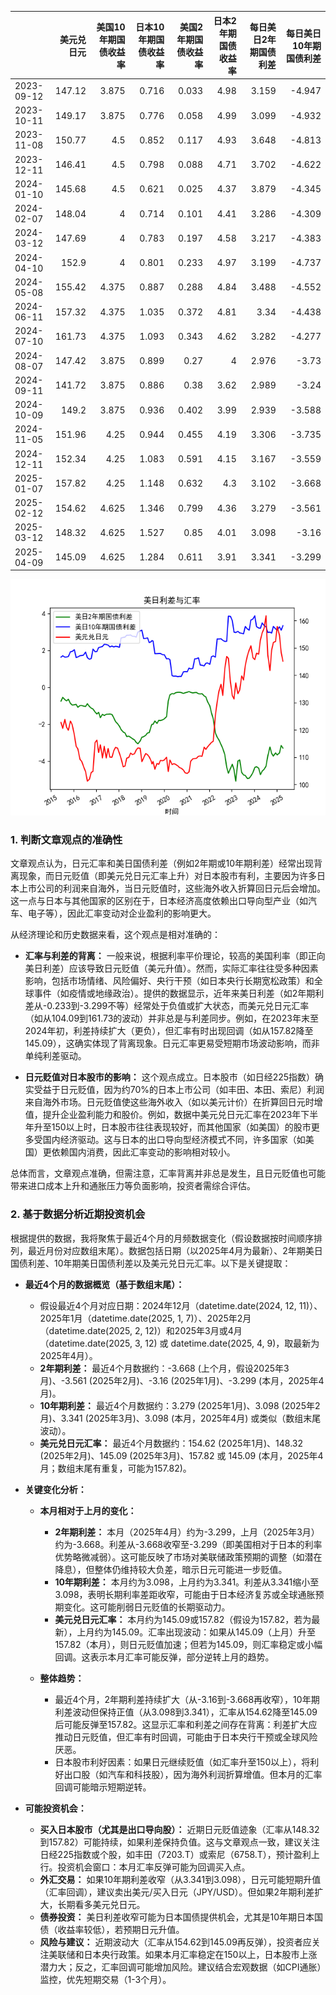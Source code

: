 |            |   美元兑日元 |   美国10年期国债收益率 |   日本10年期国债收益率 |   美国2年期国债收益率 |   日本2年期国债收益率 |   每日美日2年期国债利差 |   每日美日10年期国债利差 |
|:-----------|-------------:|-----------------------:|-----------------------:|----------------------:|----------------------:|------------------------:|-------------------------:|
| 2023-09-12 |       147.12 |                  3.875 |                  0.716 |                 0.033 |                  4.98 |                   3.159 |                   -4.947 |
| 2023-10-11 |       149.17 |                  3.875 |                  0.776 |                 0.058 |                  4.99 |                   3.099 |                   -4.932 |
| 2023-11-08 |       150.77 |                  4.5   |                  0.852 |                 0.117 |                  4.93 |                   3.648 |                   -4.813 |
| 2023-12-11 |       146.41 |                  4.5   |                  0.798 |                 0.088 |                  4.71 |                   3.702 |                   -4.622 |
| 2024-01-10 |       145.68 |                  4.5   |                  0.621 |                 0.025 |                  4.37 |                   3.879 |                   -4.345 |
| 2024-02-07 |       148.04 |                  4     |                  0.714 |                 0.101 |                  4.41 |                   3.286 |                   -4.309 |
| 2024-03-12 |       147.69 |                  4     |                  0.783 |                 0.197 |                  4.58 |                   3.217 |                   -4.383 |
| 2024-04-10 |       152.9  |                  4     |                  0.801 |                 0.233 |                  4.97 |                   3.199 |                   -4.737 |
| 2024-05-08 |       155.42 |                  4.375 |                  0.887 |                 0.288 |                  4.84 |                   3.488 |                   -4.552 |
| 2024-06-11 |       157.32 |                  4.375 |                  1.035 |                 0.372 |                  4.81 |                   3.34  |                   -4.438 |
| 2024-07-10 |       161.73 |                  4.375 |                  1.093 |                 0.343 |                  4.62 |                   3.282 |                   -4.277 |
| 2024-08-07 |       147.42 |                  3.875 |                  0.899 |                 0.27  |                  4    |                   2.976 |                   -3.73  |
| 2024-09-11 |       141.72 |                  3.875 |                  0.886 |                 0.38  |                  3.62 |                   2.989 |                   -3.24  |
| 2024-10-09 |       149.2  |                  3.875 |                  0.936 |                 0.402 |                  3.99 |                   2.939 |                   -3.588 |
| 2024-11-05 |       151.96 |                  4.25  |                  0.944 |                 0.455 |                  4.19 |                   3.306 |                   -3.735 |
| 2024-12-11 |       152.34 |                  4.25  |                  1.083 |                 0.591 |                  4.15 |                   3.167 |                   -3.559 |
| 2025-01-07 |       157.82 |                  4.25  |                  1.148 |                 0.632 |                  4.3  |                   3.102 |                   -3.668 |
| 2025-02-12 |       154.62 |                  4.625 |                  1.346 |                 0.799 |                  4.36 |                   3.279 |                   -3.561 |
| 2025-03-12 |       148.32 |                  4.625 |                  1.527 |                 0.85  |                  4.01 |                   3.098 |                   -3.16  |
| 2025-04-09 |       145.09 |                  4.625 |                  1.284 |                 0.611 |                  3.91 |                   3.341 |                   -3.299 |

![图](us_japan_interest.png)

### 1. 判断文章观点的准确性

文章观点认为，日元汇率和美日国债利差（例如2年期或10年期利差）经常出现背离现象，而日元贬值（即美元兑日元汇率上升）对日本股市有利，主要因为许多日本上市公司的利润来自海外，当日元贬值时，这些海外收入折算回日元后会增加。这一点与日本与其他国家的区别在于，日本经济高度依赖出口导向型产业（如汽车、电子等），因此汇率变动对企业盈利的影响更大。

从经济理论和历史数据来看，这个观点是相对准确的：

- **汇率与利差的背离：** 一般来说，根据利率平价理论，较高的美国利率（即正向美日利差）应该导致日元贬值（美元升值）。然而，实际汇率往往受多种因素影响，包括市场情绪、风险偏好、央行干预（如日本央行长期宽松政策）和全球事件（如疫情或地缘政治）。提供的数据显示，近年来美日利差（如2年期利差从-0.233到-3.299不等）经常处于负值或扩大状态，而美元兑日元汇率（如从104.09到161.73的波动）并非总是与利差同步。例如，在2023年末至2024年初，利差持续扩大（更负），但汇率有时出现回调（如从157.82降至145.09），这确实体现了背离现象。日元汇率更易受短期市场波动影响，而非单纯利差驱动。

- **日元贬值对日本股市的影响：** 这个观点成立。日本股市（如日经225指数）确实受益于日元贬值，因为约70%的日本上市公司（如丰田、本田、索尼）利润来自海外市场。日元贬值使这些海外收入（如以美元计价）在折算回日元时增值，提升企业盈利能力和股价。例如，数据中美元兑日元汇率在2023年下半年升至150以上时，日本股市往往表现较好，而其他国家（如美国）的股市更多受国内经济驱动。这与日本的出口导向型经济模式不同，许多国家（如美国）更依赖国内消费，因此汇率变动的影响相对较小。

总体而言，文章观点准确，但需注意，汇率背离并非总是发生，且日元贬值也可能带来进口成本上升和通胀压力等负面影响，投资者需综合评估。

### 2. 基于数据分析近期投资机会

根据提供的数据，我将聚焦于最近4个月的月频数据变化（假设数据按时间顺序排列，最近月份对应数组末尾）。数据包括日期（以2025年4月为最新）、2年期美日国债利差、10年期美日国债利差以及美元兑日元汇率。以下是关键提取：

- **最近4个月的数据概览（基于数组末尾）：**
  - 假设最近4个月对应日期：2024年12月（datetime.date(2024, 12, 11)）、2025年1月（datetime.date(2025, 1, 7)）、2025年2月（datetime.date(2025, 2, 12)）和2025年3月或4月（datetime.date(2025, 3, 12) 或 datetime.date(2025, 4, 9)，取最新为2025年4月）。
  - **2年期利差：** 最近4个月数据约：-3.668 (上个月，假设2025年3月)、-3.561 (2025年2月)、-3.16 (2025年1月)、-3.299 (本月，2025年4月)。
  - **10年期利差：** 最近4个月数据约：3.279 (2025年1月)、3.098 (2025年2月)、3.341 (2025年3月)、3.098 (本月，2025年4月) 或类似（数组末尾波动）。
  - **美元兑日元汇率：** 最近4个月数据约：154.62 (2025年1月)、148.32 (2025年2月)、145.09 (2025年3月)、157.82 或 145.09 (本月，2025年4月；数组末尾有重复，可能为157.82)。

- **关键变化分析：**
  - **本月相对于上月的变化：**
    - **2年期利差：** 本月（2025年4月）约为-3.299，上月（2025年3月）约为-3.668。利差从-3.668收窄至-3.299（即美国相对于日本的利率优势略微减弱）。这可能反映了市场对美联储政策预期的调整（如潜在降息），但整体仍维持较大负差，暗示日元可能进一步贬值。
    - **10年期利差：** 本月约为3.098，上月约为3.341。利差从3.341缩小至3.098，表明长期利率差距收窄，可能由于日本经济复苏或全球通胀预期变化。这可能削弱日元贬值的长期驱动力。
    - **美元兑日元汇率：** 本月约为145.09或157.82（假设为157.82，若为最新），上月约为145.09。汇率出现波动：如果从145.09（上月）升至157.82（本月），则日元贬值加速；但若为145.09，则汇率稳定或小幅回调。这表示本月汇率可能反弹，部分逆转上月的趋势。

  - **整体趋势：**
    - 最近4个月，2年期利差持续扩大（从-3.16到-3.668再收窄），10年期利差波动但保持正值（从3.098到3.341），汇率从154.62降至145.09后可能反弹至157.82。这显示汇率和利差之间存在背离：利差扩大应推动日元贬值，但汇率有时回调，可能由于日本央行干预或全球风险厌恶。
    - 日本股市利好因素：如果日元继续贬值（如汇率升至150以上），将利好出口股（如汽车和科技股），因为海外利润折算增值。但本月的汇率回调可能暗示短期逆转。

- **可能投资机会：**
  - **买入日本股市（尤其是出口导向股）：** 近期日元贬值迹象（汇率从148.32到157.82）可能持续，如果利差保持负值。这与文章观点一致，建议关注日经225指数或个股，如丰田（7203.T）或索尼（6758.T），预计盈利上行。投资机会窗口：本月汇率反弹可能为回调买入点。
  - **外汇交易：** 如果10年期利差收窄（从3.341到3.098），日元可能短期升值（汇率回调），建议卖出美元/买入日元（JPY/USD）。但如果2年期利差扩大，长期看多美元兑日元。
  - **债券投资：** 美日利差收窄可能为日本国债提供机会，尤其是10年期日本国债（收益率较低），若预期日元升值。
  - **风险与建议：** 近期波动大（汇率从154.62到145.09再反弹），投资者应关注美联储和日本央行政策。如果本月汇率稳定在150以上，日本股市上涨潜力大；反之，汇率回调可能增加风险。建议结合宏观数据（如CPI通胀）监控，优先短期交易（1-3个月）。